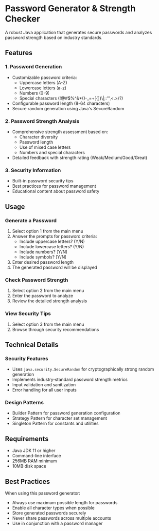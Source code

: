 # Password Generator & Strength Checker

A robust Java application that generates secure passwords and analyzes password strength based on industry standards.

## Features

### 1. Password Generation

- Customizable password criteria:
  - Uppercase letters (A-Z)
  - Lowercase letters (a-z)
  - Numbers (0-9)
  - Special characters (!@#$%^&\*()-\_=+[{]}\\|;:'\",<.>/?)
- Configurable password length (8-64 characters)
- Secure random generation using Java's SecureRandom

### 2. Password Strength Analysis

- Comprehensive strength assessment based on:
  - Character diversity
  - Password length
  - Use of mixed case letters
  - Numbers and special characters
- Detailed feedback with strength rating (Weak/Medium/Good/Great)

### 3. Security Information

- Built-in password security tips
- Best practices for password management
- Educational content about password safety

## Usage

### Generate a Password

1. Select option 1 from the main menu
2. Answer the prompts for password criteria:
   - Include uppercase letters? (Y/N)
   - Include lowercase letters? (Y/N)
   - Include numbers? (Y/N)
   - Include symbols? (Y/N)
3. Enter desired password length
4. The generated password will be displayed

### Check Password Strength

1. Select option 2 from the main menu
2. Enter the password to analyze
3. Review the detailed strength analysis

### View Security Tips

1. Select option 3 from the main menu
2. Browse through security recommendations

## Technical Details

### Security Features

- Uses `java.security.SecureRandom` for cryptographically strong random generation
- Implements industry-standard password strength metrics
- Input validation and sanitization
- Error handling for all user inputs

### Design Patterns

- Builder Pattern for password generation configuration
- Strategy Pattern for character set management
- Singleton Pattern for constants and utilities

## Requirements

- Java JDK 11 or higher
- Command-line interface
- 256MB RAM minimum
- 10MB disk space

## Best Practices

When using this password generator:

- Always use maximum possible length for passwords
- Enable all character types when possible
- Store generated passwords securely
- Never share passwords across multiple accounts
- Use in conjunction with a password manager
